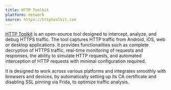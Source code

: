 ```yaml
---
title: HTTP Toolkit
platform: network
source: https://httptoolkit.com
---
```


[HTTP Toolkit](https://httptoolkit.com/) is an open-source tool designed to intercept, analyze, and debug HTTPS traffic. The tool captures HTTP traffic from Android, iOS, web or desktop applications. It provides functionalities such as complete decryption of HTTPS traffic, real-time monitoring of requests and responses, the ability to simulate HTTP requests, and automated interception of HTTP requests with minimal configuration required.

It is designed to work across various platforms and integrates smoothly with browsers and devices, by automatically setting up its CA certificate and disabling SSL pinning via Frida, to optimize traffic analysis.
